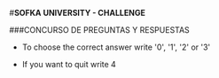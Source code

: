 #**SOFKA UNIVERSITY - CHALLENGE**

###CONCURSO DE PREGUNTAS Y RESPUESTAS

- To choose the correct answer write '0', '1', '2' or '3'

- If you want to quit write 4
